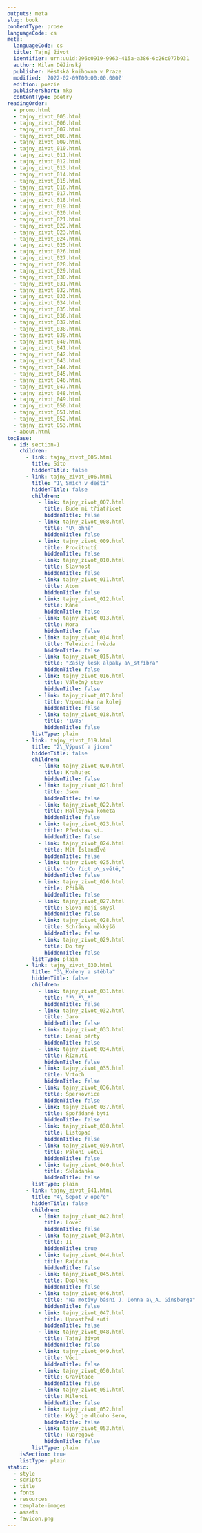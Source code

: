 ```yaml
---
outputs: meta
slug: book
contentType: prose
languageCode: cs
meta:
  languageCode: cs
  title: Tajný život
  identifier: urn:uuid:296c0919-9963-415a-a386-6c26c077b931
  author: Milan Děžinský
  publisher: Městská knihovna v Praze
  modified: '2022-02-09T00:00:00.000Z'
  edition: poezie
  publisherShort: mkp
  contentType: poetry
readingOrder:
  - promo.html
  - tajny_zivot_005.html
  - tajny_zivot_006.html
  - tajny_zivot_007.html
  - tajny_zivot_008.html
  - tajny_zivot_009.html
  - tajny_zivot_010.html
  - tajny_zivot_011.html
  - tajny_zivot_012.html
  - tajny_zivot_013.html
  - tajny_zivot_014.html
  - tajny_zivot_015.html
  - tajny_zivot_016.html
  - tajny_zivot_017.html
  - tajny_zivot_018.html
  - tajny_zivot_019.html
  - tajny_zivot_020.html
  - tajny_zivot_021.html
  - tajny_zivot_022.html
  - tajny_zivot_023.html
  - tajny_zivot_024.html
  - tajny_zivot_025.html
  - tajny_zivot_026.html
  - tajny_zivot_027.html
  - tajny_zivot_028.html
  - tajny_zivot_029.html
  - tajny_zivot_030.html
  - tajny_zivot_031.html
  - tajny_zivot_032.html
  - tajny_zivot_033.html
  - tajny_zivot_034.html
  - tajny_zivot_035.html
  - tajny_zivot_036.html
  - tajny_zivot_037.html
  - tajny_zivot_038.html
  - tajny_zivot_039.html
  - tajny_zivot_040.html
  - tajny_zivot_041.html
  - tajny_zivot_042.html
  - tajny_zivot_043.html
  - tajny_zivot_044.html
  - tajny_zivot_045.html
  - tajny_zivot_046.html
  - tajny_zivot_047.html
  - tajny_zivot_048.html
  - tajny_zivot_049.html
  - tajny_zivot_050.html
  - tajny_zivot_051.html
  - tajny_zivot_052.html
  - tajny_zivot_053.html
  - about.html
tocBase:
  - id: section-1
    children:
      - link: tajny_zivot_005.html
        title: Síto
        hiddenTitle: false
      - link: tajny_zivot_006.html
        title: "1\_Smích v dešti"
        hiddenTitle: false
        children:
          - link: tajny_zivot_007.html
            title: Bude mi třiatřicet
            hiddenTitle: false
          - link: tajny_zivot_008.html
            title: "U\_ohně"
            hiddenTitle: false
          - link: tajny_zivot_009.html
            title: Procitnutí
            hiddenTitle: false
          - link: tajny_zivot_010.html
            title: Slavnost
            hiddenTitle: false
          - link: tajny_zivot_011.html
            title: Atom
            hiddenTitle: false
          - link: tajny_zivot_012.html
            title: Káně
            hiddenTitle: false
          - link: tajny_zivot_013.html
            title: Nora
            hiddenTitle: false
          - link: tajny_zivot_014.html
            title: Televizní hvězda
            hiddenTitle: false
          - link: tajny_zivot_015.html
            title: "Zašlý lesk alpaky a\_stříbra"
            hiddenTitle: false
          - link: tajny_zivot_016.html
            title: Válečný stav
            hiddenTitle: false
          - link: tajny_zivot_017.html
            title: Vzpomínka na kolej
            hiddenTitle: false
          - link: tajny_zivot_018.html
            title: '1985'
            hiddenTitle: false
        listType: plain
      - link: tajny_zivot_019.html
        title: "2\_Výpusť a jícen"
        hiddenTitle: false
        children:
          - link: tajny_zivot_020.html
            title: Krahujec
            hiddenTitle: false
          - link: tajny_zivot_021.html
            title: Jsem
            hiddenTitle: false
          - link: tajny_zivot_022.html
            title: Halleyova kometa
            hiddenTitle: false
          - link: tajny_zivot_023.html
            title: Představ si…
            hiddenTitle: false
          - link: tajny_zivot_024.html
            title: Mít IslandIvě
            hiddenTitle: false
          - link: tajny_zivot_025.html
            title: "Co říct o\_světě,"
            hiddenTitle: false
          - link: tajny_zivot_026.html
            title: Příběh
            hiddenTitle: false
          - link: tajny_zivot_027.html
            title: Slova mají smysl
            hiddenTitle: false
          - link: tajny_zivot_028.html
            title: Schránky měkkýšů
            hiddenTitle: false
          - link: tajny_zivot_029.html
            title: Do tmy
            hiddenTitle: false
        listType: plain
      - link: tajny_zivot_030.html
        title: "3\_Kořeny a stébla"
        hiddenTitle: false
        children:
          - link: tajny_zivot_031.html
            title: "*\_*\_*"
            hiddenTitle: false
          - link: tajny_zivot_032.html
            title: Jaro
            hiddenTitle: false
          - link: tajny_zivot_033.html
            title: Lesní párty
            hiddenTitle: false
          - link: tajny_zivot_034.html
            title: Říznutí
            hiddenTitle: false
          - link: tajny_zivot_035.html
            title: Vrtoch
            hiddenTitle: false
          - link: tajny_zivot_036.html
            title: Šperkovnice
            hiddenTitle: false
          - link: tajny_zivot_037.html
            title: Spořádané bytí
            hiddenTitle: false
          - link: tajny_zivot_038.html
            title: Listopad
            hiddenTitle: false
          - link: tajny_zivot_039.html
            title: Pálení větví
            hiddenTitle: false
          - link: tajny_zivot_040.html
            title: Skládanka
            hiddenTitle: false
        listType: plain
      - link: tajny_zivot_041.html
        title: "4\_Šepot v opeře"
        hiddenTitle: false
        children:
          - link: tajny_zivot_042.html
            title: Lovec
            hiddenTitle: false
          - link: tajny_zivot_043.html
            title: II
            hiddenTitle: true
          - link: tajny_zivot_044.html
            title: Rajčata
            hiddenTitle: false
          - link: tajny_zivot_045.html
            title: Doplněk
            hiddenTitle: false
          - link: tajny_zivot_046.html
            title: "Na motivy básní J. Donna a\_A. Ginsberga"
            hiddenTitle: false
          - link: tajny_zivot_047.html
            title: Uprostřed suti
            hiddenTitle: false
          - link: tajny_zivot_048.html
            title: Tajný život
            hiddenTitle: false
          - link: tajny_zivot_049.html
            title: Věci
            hiddenTitle: false
          - link: tajny_zivot_050.html
            title: Gravitace
            hiddenTitle: false
          - link: tajny_zivot_051.html
            title: Milenci
            hiddenTitle: false
          - link: tajny_zivot_052.html
            title: Když je dlouho šero,
            hiddenTitle: false
          - link: tajny_zivot_053.html
            title: Tuaregové
            hiddenTitle: false
        listType: plain
    isSection: true
    listType: plain
static:
  - style
  - scripts
  - title
  - fonts
  - resources
  - template-images
  - assets
  - favicon.png
---
```

